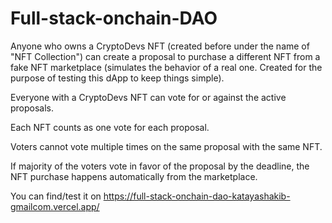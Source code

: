 # Full-stack-onchain-DAO

Anyone who owns a CryptoDevs NFT (created before under the name of "NFT Collection") can create a proposal to purchase a different NFT from a fake NFT marketplace (simulates the behavior of a real one. Created for the purpose of testing this dApp to keep things simple).

Everyone with a CryptoDevs NFT can vote for or against the active proposals.

Each NFT counts as one vote for each proposal.

Voters cannot vote multiple times on the same proposal with the same NFT.

If majority of the voters vote in favor of the proposal by the deadline, the NFT purchase happens automatically from the marketplace.

You can find/test it on https://full-stack-onchain-dao-katayashakib-gmailcom.vercel.app/
